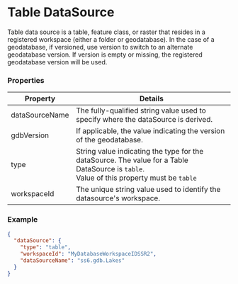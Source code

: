 # Table DataSource

Table data source is a table, feature class, or raster that resides in a registered workspace (either a folder or geodatabase). In the case of a geodatabase, if versioned, use version to switch to an alternate geodatabase version. If version is empty or missing, the registered geodatabase version will be used.

### Properties

| Property | Details
| --- | ---
| dataSourceName | The fully-qualified string value used to specify where the dataSource is derived.
| gdbVersion | If applicable, the value indicating the version of the geodatabase.
| type | String value indicating the type for the dataSource. The value for a Table DataSource is `table`.<br>Value of this property must be `table`
| workspaceId | The unique string value used to identify the datasource's workspace.


### Example

```json
{
  "dataSource": {
    "type": "table",
    "workspaceId": "MyDatabaseWorkspaceIDSSR2",
    "dataSourceName": "ss6.gdb.Lakes"
  }
}
```

